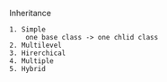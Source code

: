 Inheritance 

    1. Simple
        one base class -> one chlid class
    2. Multilevel
    3. Hirerchical
    4. Multiple
    5. Hybrid
